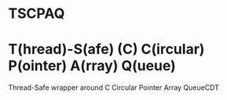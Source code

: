 # TSCPAQ
T(hread)-S(afe) (C) C(ircular) P(ointer) A(rray) Q(ueue)
==========
Thread-Safe wrapper around C Circular Pointer Array QueueCDT
